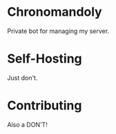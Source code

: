 # Chronomandoly

Private bot for managing my server.

# Self-Hosting

Just don't.

# Contributing

Also a DON'T!
